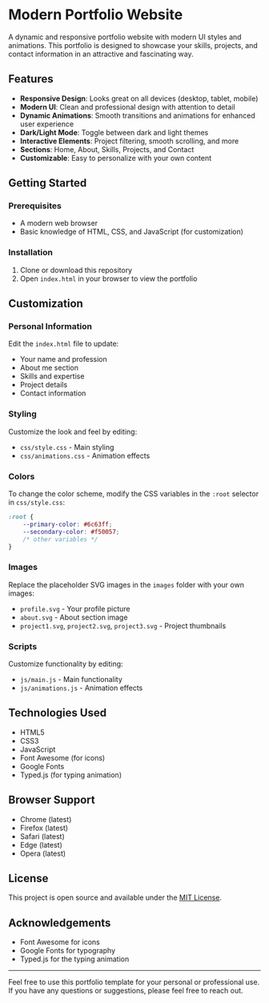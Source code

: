 # Modern Portfolio Website

A dynamic and responsive portfolio website with modern UI styles and animations. This portfolio is designed to showcase your skills, projects, and contact information in an attractive and fascinating way.

## Features

- **Responsive Design**: Looks great on all devices (desktop, tablet, mobile)
- **Modern UI**: Clean and professional design with attention to detail
- **Dynamic Animations**: Smooth transitions and animations for enhanced user experience
- **Dark/Light Mode**: Toggle between dark and light themes
- **Interactive Elements**: Project filtering, smooth scrolling, and more
- **Sections**: Home, About, Skills, Projects, and Contact
- **Customizable**: Easy to personalize with your own content

## Getting Started

### Prerequisites

- A modern web browser
- Basic knowledge of HTML, CSS, and JavaScript (for customization)

### Installation

1. Clone or download this repository
2. Open `index.html` in your browser to view the portfolio

## Customization

### Personal Information

Edit the `index.html` file to update:

- Your name and profession
- About me section
- Skills and expertise
- Project details
- Contact information

### Styling

Customize the look and feel by editing:

- `css/style.css` - Main styling
- `css/animations.css` - Animation effects

### Colors

To change the color scheme, modify the CSS variables in the `:root` selector in `css/style.css`:

```css
:root {
    --primary-color: #6c63ff;
    --secondary-color: #f50057;
    /* other variables */
}
```

### Images

Replace the placeholder SVG images in the `images` folder with your own images:

- `profile.svg` - Your profile picture
- `about.svg` - About section image
- `project1.svg`, `project2.svg`, `project3.svg` - Project thumbnails

### Scripts

Customize functionality by editing:

- `js/main.js` - Main functionality
- `js/animations.js` - Animation effects

## Technologies Used

- HTML5
- CSS3
- JavaScript
- Font Awesome (for icons)
- Google Fonts
- Typed.js (for typing animation)

## Browser Support

- Chrome (latest)
- Firefox (latest)
- Safari (latest)
- Edge (latest)
- Opera (latest)

## License

This project is open source and available under the [MIT License](LICENSE).

## Acknowledgements

- Font Awesome for icons
- Google Fonts for typography
- Typed.js for the typing animation

---

Feel free to use this portfolio template for your personal or professional use. If you have any questions or suggestions, please feel free to reach out.